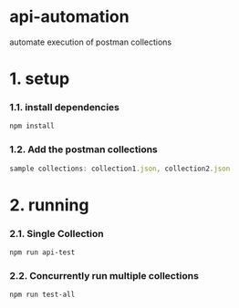 # api-automation
automate execution of postman collections

# 1. setup  

### 1.1. install dependencies  
```sh
npm install
```  

### 1.2. Add the postman collections  
```js
sample collections: collection1.json, collection2.json
```  

# 2. running  

### 2.1. Single Collection  
```sh
npm run api-test
```  

### 2.2. Concurrently run multiple collections  
```sh
npm run test-all
```  
